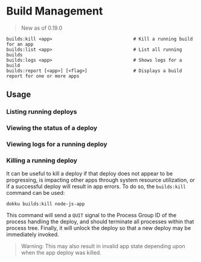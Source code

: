 # Build Management

> New as of 0.19.0

```
builds:kill <app>                              # Kill a running build for an app
builds:list <app>                              # List all running builds
builds:logs <app>                              # Shows logs for a build
builds:report [<app>] [<flag>]                 # Displays a build report for one or more apps
```

## Usage

### Listing running deploys

### Viewing the status of a deploy

### Viewing logs for a running deploy

### Killing a running deploy

It can be useful to kill a deploy if that deploy does not appear to be progressing, is impacting other apps through system resource utilization, or if a successful deploy will result in app errors. To do so, the `builds:kill` command can be used:

```shell
dokku builds:kill node-js-app
```

This command will send a `QUIT` signal to the Process Group ID of the process handling the deploy, and should terminate all processes within that process tree. Finally, it will unlock the deploy so that a new deploy may be immediately invoked.

> Warning: This may also result in invalid app state depending upon when the app deploy was killed.
